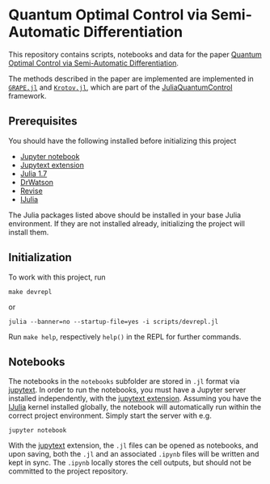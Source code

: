 # Quantum Optimal Control via Semi-Automatic Differentiation

This repository contains scripts, notebooks and data for the paper [Quantum Optimal Control via Semi-Automatic Differentiation](https://arxiv.org/abs/2205.15044).

The methods described in the paper are implemented are implemented in [`GRAPE.jl`](https://github.com/JuliaQuantumControl/GRAPE.jl) and [`Krotov.jl`](https://github.com/JuliaQuantumControl/Krotov.jl), which are part of the [JuliaQuantumControl](https://github.com/JuliaQuantumControl#a-julia-framework-for-quantum-optimal-control) framework.


## Prerequisites

You should have the following installed before initializing this project

* [Jupyter notebook][Jupyter]
* [Jupytext extension][jupytext]
* [Julia 1.7](https://julialang.org)
* [DrWatson](https://github.com/JuliaDynamics/DrWatson.jl#readme)
* [Revise](https://github.com/timholy/Revise.jl#readme)
* [IJulia][]

The Julia packages listed above should be installed in your base Julia environment. If they are not installed already, initializing the project will install them.

## Initialization

To work with this project, run

~~~
make devrepl
~~~

or

~~~
julia --banner=no --startup-file=yes -i scripts/devrepl.jl
~~~

Run `make help`, respectively `help()` in the REPL for further commands.

## Notebooks

The notebooks in the `notebooks` subfolder are stored in `.jl` format via [jupytext][]. In order to run the notebooks, you must have a Jupyter server installed independently, with the  [jupytext extension][jupytext]. Assuming you have the [IJulia][] kernel installed globally, the notebook will automatically run within the correct project environment. Simply start the server with e.g.

~~~
jupyter notebook
~~~

With the [jupytext][] extension, the `.jl` files can be opened as notebooks, and upon saving, both the `.jl` and an associated `.ipynb` files will be written and kept in sync. The `.ipynb` locally stores the cell outputs, but should not be committed to the project repository.

[Jupyter]: (https://jupyter.org)
[jupytext]: https://jupytext.readthedocs.io/en/latest/
[IJulia]: https://github.com/JuliaLang/IJulia.jl#readme

